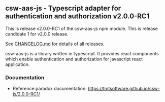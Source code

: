 ## csw-aas-js - Typescript adapter for authentication and authorization v2.0.0-RC1

This is release v2.0.0-RC1 of the csw-aas-js npm module. This is release candidate 1 for v2.0.0 release. 

See [CHANGELOG.md](CHANGELOG.md) for details of all releases.

csw-aas-js is a library written in typescript. It provides react components which enable
authentication and authorization for javascript react application.

### Documentation
- Reference paradox documentation: https://tmtsoftware.github.io/csw-js/2.0.0-RC1/
